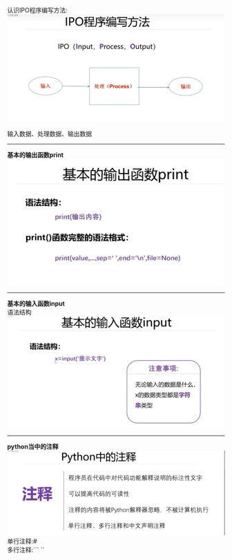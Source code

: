 认识IPO程序编写方法:
![IPO.png](document%2FIPO.png)  

输入数据、处理数据、输出数据  
***  
**基本的输出函数print** 
![img.png](document/基的输出函数print.png)  
***
**基本的输入函数input**  
语法结构  
![img.png](document/基本的输入函数Input.png)  
***
**python当中的注释**  
![img.png](document/python当中的注释.png)  
单行注释:#  
多行注释:``` ``  
